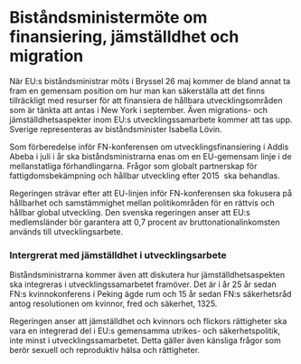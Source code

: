 # Biståndsministermöte om finansiering, jämställdhet och migration

När EU:s biståndsministrar möts i Bryssel 26 maj kommer de bland annat ta fram en gemensam position om hur man kan säkerställa att det finns tillräckligt med resurser för att finansiera de hållbara utvecklingsområden som är tänkta att antas i New York i september. Även migrations\- och jämställdhetsaspekter inom EU:s utvecklingssamarbete kommer att tas upp. Sverige representeras av biståndsminister Isabella Lövin.


Som förberedelse inför FN\-konferensen om utvecklingsfinansiering i Addis Abeba i juli i år ska biståndsministrarna enas om en EU\-gemensam linje i de mellanstatliga förhandlingarna. Frågor som globalt partnerskap för fattigdomsbekämpning och hållbar utveckling efter 2015  ska behandlas.

Regeringen strävar efter att EU\-linjen inför FN\-konferensen ska fokusera på hållbarhet och samstämmighet mellan politikområden för en rättvis och hållbar global utveckling. Den svenska regeringen anser att EU:s medlemsländer bör garantera att 0,7 procent av bruttonationalinkomsten används till utvecklingsarbete.

### Intergrerat med jämställdhet i utvecklingsarbete

Biståndsministrarna kommer även att diskutera hur jämställdhetsaspekten ska integreras i utvecklingssamarbetet framöver. Det är i år 25 år sedan FN:s kvinnokonferens i Peking ägde rum och 15 år sedan FN:s säkerhetsråd antog resolutionen om kvinnor, fred och säkerhet, 1325\.

Regeringen anser att jämställdhet och kvinnors och flickors rättigheter ska vara en integrerad del i EU:s gemensamma utrikes\- och säkerhetspolitik, inte minst i utvecklingssamarbetet. Detta gäller även känsliga frågor som berör sexuell och reproduktiv hälsa och rättigheter.
